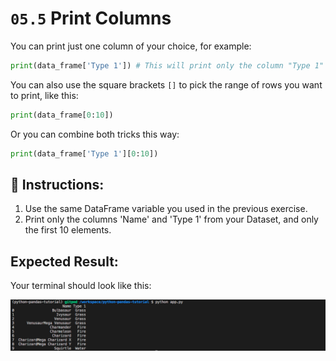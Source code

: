 # `05.5` Print Columns

You can print just one column of your choice, for example:

```python
print(data_frame['Type 1']) # This will print only the column "Type 1"
```

You can also use the square brackets `[]` to pick the range of rows you want to print, like this:

```python
print(data_frame[0:10])
```

Or you can combine both tricks this way:

```python
print(data_frame['Type 1'][0:10])
```

## 📝 Instructions:

1. Use the same DataFrame variable you used in the previous exercise.
2. Print only the columns 'Name' and 'Type 1' from your Dataset, and only the first 10 elements.

## Expected Result:

Your terminal should look like this:

![print file](../../assets/07-print-columns.png)


